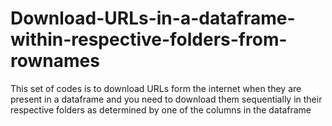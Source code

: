 # Download-URLs-in-a-dataframe-within-respective-folders-from-rownames
This set of codes is to download URLs form the internet when they are present in a dataframe and you need to download them sequentially in their respective folders as determined by one of the columns in the dataframe

